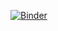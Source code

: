 [![Binder](https://mybinder.org/badge_logo.svg)](https://mybinder.org/v2/gh/EMODnet/EMODnet-Biology-UN-Decade-webinar/HEAD)
